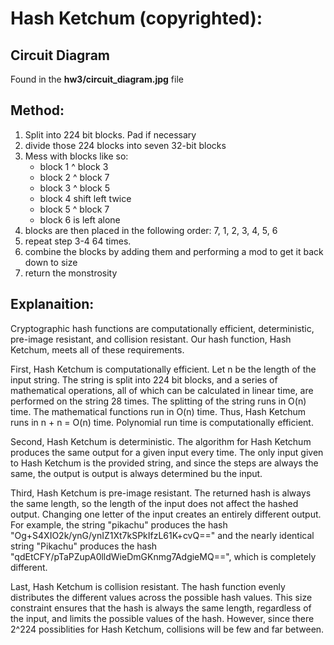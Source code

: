 # Hash Ketchum (copyrighted):

## Circuit Diagram
Found in the **hw3/circuit_diagram.jpg** file

## Method:
1. Split into 224 bit blocks. Pad if necessary
2. divide those 224 blocks into seven 32-bit blocks
3. Mess with blocks like so:
    * block 1 ^ block 3
    * block 2 ^ block 7
    * block 3 ^ block 5
    * block 4 shift left twice
    * block 5 ^ block 7
    * block 6 is left alone
4. blocks are then placed in the following order: 7, 1, 2, 3, 4, 5, 6
5. repeat step 3-4 64 times.
6. combine the blocks by adding them and performing a mod to get it back down to size
7. return the monstrosity

## Explanaition:
Cryptographic hash functions are computationally efficient, deterministic, pre-image resistant,
and collision resistant. Our hash function, Hash Ketchum, meets all of these requirements. 

First, Hash Ketchum is computationally efficient. Let n be the length of the input string.
The string is split into 224 bit blocks, and a series of mathematical operations,
all of which can be calculated in linear time, are performed on the string 28 times.
The splitting of the string runs in O(n) time. The mathematical functions run in O(n) time.
Thus, Hash Ketchum runs in n + n = O(n) time. Polynomial run time is computationally efficient.

Second, Hash Ketchum is deterministic. The algorithm for Hash Ketchum produces the same output
for a given input every time. The only input given to Hash Ketchum is the provided string,
and since the steps are always the same, the output is output is always determined bu the input.

Third, Hash Ketchum is pre-image resistant. The returned hash is always the same length, so the length
of the input does not affect the hashed output. Changing one letter of the input creates an entirely
different output. For example, the string "pikachu" produces the hash "Og+S4XIO2k/ynG/ynIZ1Xt7kSPkIfzL61K+cvQ=="
and the nearly identical string "Pikachu" produces the hash "qdEtCFY/pTaPZupA0lldWieDmGKnmg7AdgieMQ==", which is
completely different.

Last, Hash Ketchum is collision resistant. The hash function evenly distributes the different values across
the possible hash values. This size constraint ensures that the hash is always the same length, regardless
of the input, and limits the possible values of the hash. However, since there 2^224 possiblities for Hash
Ketchum, collisions will be few and far between.